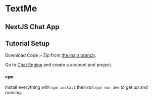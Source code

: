 # TextMe

## NextJS Chat App

## Tutorial Setup

Download Code > Zip from [the main branch](https://github.com/sumittripathi07/textMe).

Go to [Chat Engine](https://chatengine.io) and create a account and project.

### `npm`

Install everything with `npm install` then run `npm run dev` to get up and running.
